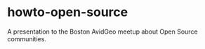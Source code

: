 howto-open-source
=================

A presentation to the Boston AvidGeo meetup about Open Source communities.
